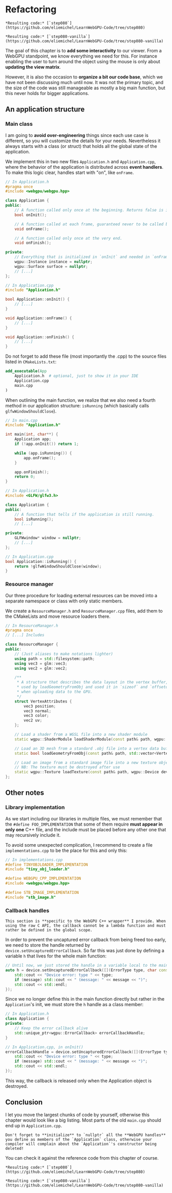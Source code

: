 Refactoring
===========

````{tab} With webgpu.hpp
*Resulting code:* [`step080`](https://github.com/eliemichel/LearnWebGPU-Code/tree/step080)
````

````{tab} Vanilla webgpu.h
*Resulting code:* [`step080-vanilla`](https://github.com/eliemichel/LearnWebGPU-Code/tree/step080-vanilla)
````

The goal of this chapter is to **add some interactivity** to our viewer. From a WebGPU standpoint, we know everything we need for this. For instance enabling the user to turn around the object using the mouse is only about **updating the view matrix**.

However, it is also the occasion to **organize a bit our code base**, which we have not been discussing much until now. It was not the primary topic, and the size of the code was still manageable as mostly a big main function, but this never holds for bigger applications.

An application structure
------------------------

### Main class

I am going to **avoid over-engineering** things since each use case is different, so you will customize the details for your needs. Nevertheless it always starts with a class (or struct) that holds all the global state of the application.

We implement this in two new files `Application.h` and `Application.cpp`, where the behavior of the application is distributed across **event handlers**. To make this logic clear, handles start with "on", like `onFrame`.

```C++
// In Application.h
#pragma once
#include <webgpu/webgpu.hpp>

class Application {
public:
	// A function called only once at the beginning. Returns false is init failed.
	bool onInit();

	// A function called at each frame, guaranteed never to be called before `onInit`.
	void onFrame();

	// A function called only once at the very end.
	void onFinish();

private:
	// Everything that is initialized in `onInit` and needed in `onFrame`.
	wgpu::Instance instance = nullptr;
	wgpu::Surface surface = nullptr;
	// [...]
};
```

```C++
// In Application.cpp
#include "Application.h"

bool Application::onInit() {
	// [...]
}

void Application::onFrame() {
	// [...]
}

void Application::onFinish() {
	// [...]
}
```

Do not forget to add these file (most importantly the .cpp) to the source files listed in `CMakeLists.txt`:

```CMake
add_executable(App
	Application.h  # optional, just to show it in your IDE
	Application.cpp
	main.cpp
)
```

When outlining the main function, we realize that we also need a fourth method in our application structure: `isRunning` (which basically calls `glfwWindowShouldClose`).

```C++
// In main.cpp
#include "Application.h"

int main(int, char**) {
	Application app;
	if (!app.onInit()) return 1;

	while (app.isRunning()) {
		app.onFrame();
	}

	app.onFinish();
	return 0;
}
```

```C++
// In Application.h
#include <GLFW/glfw3.h>

class Application {
public:
	// A function that tells if the application is still running.
	bool isRunning();
	// [...]

private:
	GLFWwindow* window = nullptr;
	// [...]
};

// In Application.cpp
bool Application::isRunning() {
	return !glfwWindowShouldClose(window);
}
```

### Resource manager

Our three procedure for loading external resources can be moved into a separate namespace or class with only static members.

We create a `ResourceManager.h` and `ResourceManager.cpp` files, add them to the CMakeLists and move resource loaders there.

```C++
// In ResourceManager.h
#pragma once
// [...] Includes

class ResourceManager {
public:
	// (Just aliases to make notations lighter)
	using path = std::filesystem::path;
	using vec3 = glm::vec3;
	using vec2 = glm::vec2;

	/**
	 * A structure that describes the data layout in the vertex buffer,
	 * used by loadGeometryFromObj and used it in `sizeof` and `offsetof`
	 * when uploading data to the GPU.
	 */
	struct VertexAttributes {
		vec3 position;
		vec3 normal;
		vec3 color;
		vec2 uv;
	};

	// Load a shader from a WGSL file into a new shader module
	static wgpu::ShaderModule loadShaderModule(const path& path, wgpu::Device device);

	// Load an 3D mesh from a standard .obj file into a vertex data buffer
	static bool loadGeometryFromObj(const path& path, std::vector<VertexAttributes>& vertexData);

	// Load an image from a standard image file into a new texture object
	// NB: The texture must be destroyed after use
	static wgpu::Texture loadTexture(const path& path, wgpu::Device device, wgpu::TextureView* pTextureView = nullptr);
};
```

Other notes
-----------

### Library implementation

As we start including our libraries in multiple files, we must remember that the `#define FOO_IMPLEMENTATION` that some of them require **must appear in only one** C++ file, and the include must be placed before any other one that may recursively include it.

To avoid some unexpected complication, I recommend to create a file `implementations.cpp` to be the place for this and only this:

```C++
// In implementations.cpp
#define TINYOBJLOADER_IMPLEMENTATION
#include "tiny_obj_loader.h"

#define WEBGPU_CPP_IMPLEMENTATION
#include <webgpu/webgpu.hpp>

#define STB_IMAGE_IMPLEMENTATION
#include "stb_image.h"
```

### Callback handles

```{important}
This section is **specific to the WebGPU C++ wrapper** I provide. When using the raw C API, the callback cannot be a lambda function and must rather be defined in the global scope.
```

In order to prevent the uncaptured error callback from being freed too early, we need to store the handle returned by `device.setUncapturedErrorCallback`. So far this was just done by defining a variable `h` that lives for the whole main function:

```C++
// Until now, we just stored the handle in a variable local to the main function
auto h = device.setUncapturedErrorCallback([](ErrorType type, char const* message) {
	std::cout << "Device error: type " << type;
	if (message) std::cout << " (message: " << message << ")";
	std::cout << std::endl;
});
```

Since we no longer define this in the main function directly but rather in the `Application`'s init, we must store the `h` handle as a class member:

```C++
// In Application.h
class Application {
private:
	// Keep the error callback alive
	std::unique_ptr<wgpu::ErrorCallback> errorCallbackHandle;
}

// In Application.cpp, in onInit()
errorCallbackHandle = device.setUncapturedErrorCallback([](ErrorType type, char const* message) {
	std::cout << "Device error: type " << type;
	if (message) std::cout << " (message: " << message << ")";
	std::cout << std::endl;
});
```

This way, the callback is released only when the Application object is destroyed.

Conclusion
----------

I let you move the largest chunks of code by yourself, otherwise this chapter would look like a big listing. Most parts of the old `main.cpp` should end up in `Application.cpp`.

```{important}
Don't forget to **initialize** to `nullptr` all the **WebGPU handles** you define as members of the `Application` class, otherwise your compiler will complain about the `Application`'s constructor being deleted!
```

You can check it against the reference code from this chapter of course.

````{tab} With webgpu.hpp
*Resulting code:* [`step080`](https://github.com/eliemichel/LearnWebGPU-Code/tree/step080)
````

````{tab} Vanilla webgpu.h
*Resulting code:* [`step080-vanilla`](https://github.com/eliemichel/LearnWebGPU-Code/tree/step080-vanilla)
````
